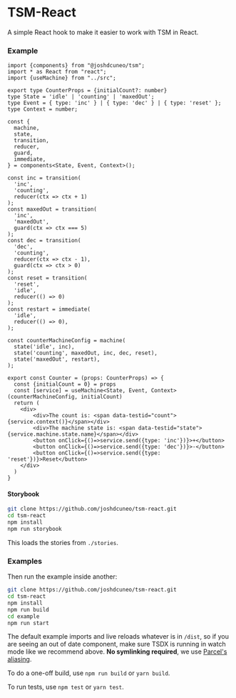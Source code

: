 # TSM-React

A simple React hook to make it easier to work with TSM in React.

### Example
```tsx
import {components} from "@joshdcuneo/tsm";
import * as React from "react";
import {useMachine} from "../src";

export type CounterProps = {initialCount?: number}
type State = 'idle' | 'counting' | 'maxedOut';
type Event = { type: 'inc' } | { type: 'dec' } | { type: 'reset' };
type Context = number;

const {
  machine,
  state,
  transition,
  reducer,
  guard,
  immediate,
} = components<State, Event, Context>();

const inc = transition(
  'inc',
  'counting',
  reducer(ctx => ctx + 1)
);
const maxedOut = transition(
  'inc',
  'maxedOut',
  guard(ctx => ctx === 5)
);
const dec = transition(
  'dec',
  'counting',
  reducer(ctx => ctx - 1),
  guard(ctx => ctx > 0)
);
const reset = transition(
  'reset',
  'idle',
  reducer(() => 0)
);
const restart = immediate(
  'idle',
  reducer(() => 0),
);

const counterMachineConfig = machine(
  state('idle', inc),
  state('counting', maxedOut, inc, dec, reset),
  state('maxedOut', restart),
);

export const Counter = (props: CounterProps) => {
  const {initialCount = 0} = props
  const [service] = useMachine<State, Event, Context>(counterMachineConfig, initialCount)
  return (
    <div>
        <div>The count is: <span data-testid="count">{service.context()}</span></div>
        <div>The machine state is: <span data-testid="state">{service.machine.state.name}</span></div>
        <button onClick={()=>service.send({type: 'inc'})}>+</button>
        <button onClick={()=>service.send({type: 'dec'})}>-</button>
        <button onClick={()=>service.send({type: 'reset'})}>Reset</button>
    </div>
  )
}

```

#### Storybook

```bash
git clone https://github.com/joshdcuneo/tsm-react.git
cd tsm-react
npm install
npm run storybook
```

This loads the stories from `./stories`.

### Examples

Then run the example inside another:

```bash
git clone https://github.com/joshdcuneo/tsm-react.git
cd tsm-react
npm install
npm run build
cd example
npm run start
```

The default example imports and live reloads whatever is in `/dist`, so if you are seeing an out of date component, make sure TSDX is running in watch mode like we recommend above. **No symlinking required**, we use [Parcel's aliasing](https://parceljs.org/module_resolution.html#aliases).

To do a one-off build, use `npm run build` or `yarn build`.

To run tests, use `npm test` or `yarn test`.
